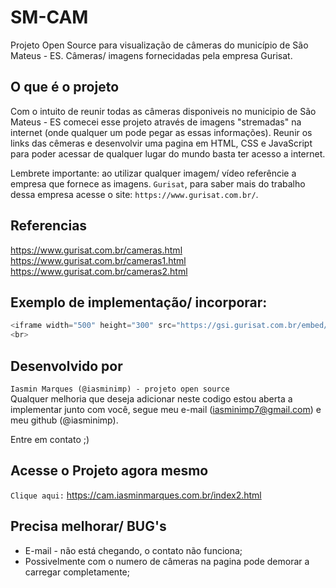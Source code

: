 # SM-CAM


Projeto Open Source para visualização de câmeras do município de São Mateus - ES. Câmeras/ imagens fornecidadas pela empresa Gurisat.
## O que é o projeto
Com o intuito de reunir todas as câmeras disponiveis no municipio de São Mateus - ES comecei esse projeto através de imagens "stremadas" na internet (onde qualquer um pode pegar as essas informações). Reunir os links das cêmeras e desenvolvir uma pagina em HTML, CSS e JavaScript para poder acessar de qualquer lugar do mundo basta ter acesso a internet.

Lembrete importante: ao utilizar qualquer imagem/ vídeo referêncie a empresa que fornece as imagens. `Gurisat`, para saber mais do trabalho dessa empresa acesse o site: `https://www.gurisat.com.br/`.


## Referencias<br>
https://www.gurisat.com.br/cameras.html <br>
https://www.gurisat.com.br/cameras1.html <br>
https://www.gurisat.com.br/cameras2.html <br>


## Exemplo de implementação/ incorporar:

```powershell
<iframe width="500" height="300" src="https://gsi.gurisat.com.br/embed/583857/undefined/undefined/centro-sm?autoplay=true&sound=false" title="camera 1" frameborder="0" allow="accelerometer; autoplay; clipboard-write; encrypted-media; gyroscope; picture-in-picture" allowfullscreen></iframe>
<br>
```


## Desenvolvido por
`Iasmin Marques (@iasminimp) - projeto open source` <br>
Qualquer melhoria que deseja adicionar neste codigo estou aberta a implementar junto com você, segue meu e-mail (iasminimp7@gmail.com) e meu github (@iasminimp). 

Entre em contato ;)

## Acesse o Projeto agora mesmo
`Clique aqui:` https://cam.iasminmarques.com.br/index2.html

## Precisa melhorar/ BUG's
* E-mail -  não está chegando, o contato não funciona;
* Possivelmente com o numero de câmeras na pagina pode demorar a carregar completamente;


